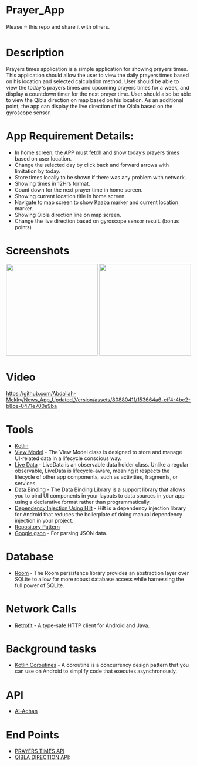 # Prayer_App

Please ⭐️ this repo and share it with others.

# Description

Prayers times application is a simple application for showing prayers times. 
This application should allow the user to view the daily prayers times based on his 
location and selected calculation method. User should be able to view the today's 
prayers times and upcoming prayers times for a week, and display a countdown 
timer for the next prayer time. 
User should also be able to view the Qibla direction on map based on his location. 
As an additional point, the app can display the live direction of the Qibla based on 
the gyroscope sensor. 

# App Requirement Details: 

* In home screen, the APP must fetch and show today’s prayers times based on user location.
* Change the selected day by click back and forward arrows with limitation by today. 
* Store times locally to be shown if there was any problem with network. 
* Showing times in 12Hrs format. 
* Count down for the next prayer time in home screen. 
* Showing current location title in home screen. 
* Navigate to map screen to show Kaaba marker and current location marker. 
* Showing Qibla direction line on map screen. 
* Change the live direction based on gyroscope sensor result. (bonus points)

# Screenshots

<div>
  <img src="https://github.com/Abdallah-Mekky/News_App_Updated_Version/assets/80880411/afca9594-3b0f-4b79-b11c-74ea48da87e0"  width="250">
  <img src="https://github.com/Abdallah-Mekky/News_App_Updated_Version/assets/80880411/98a4b6ce-f3f6-42d6-86bf-97fcc0d17a58"  width="250">
</div>

# Video 
https://github.com/Abdallah-Mekky/News_App_Updated_Version/assets/80880411/153664a6-cff4-4bc2-b8ce-0471e700e9ba


# Tools
* [Kotlin](https://kotlinlang.org/) 
* [View Model](https://bit.ly/3e43P79) - The View Model class is designed to store and manage UI-related data in a lifecycle conscious way.
* [Live Data](https://bit.ly/3KuahQR) - LiveData is an observable data holder class. Unlike a regular observable, LiveData is lifecycle-aware, meaning it respects the lifecycle of other app components, such as activities, fragments, or services.
* [Data Binding](https://bit.ly/3PVsjNc) - The Data Binding Library is a support library that allows you to bind UI components in your layouts to data sources in your app using a declarative format rather than programmatically.
* [Dependency Injection Using Hilt](https://developer.android.com/training/dependency-injection/hilt-android) - Hilt is a dependency injection library for Android that reduces the boilerplate of doing manual dependency injection in your project.
* [Repository Pattern](https://medium.com/swlh/repository-pattern-in-android-c31d0268118c)   
* [Google gson](https://github.com/google/gson) - For parsing JSON data.

# Database
* [Room](https://developer.android.com/training/data-storage/room) - The Room persistence library provides an abstraction layer over SQLite to allow for more robust database access while harnessing the full power of SQLite.

# Network Calls
* [Retrofit](https://square.github.io/retrofit/) - A type-safe HTTP client for Android and Java.

# Background tasks
* [Kotlin Coroutines](https://bit.ly/3Kq3ec3) - A coroutine is a concurrency design pattern that you can use on Android to simplify code that executes asynchronously.

# API
* [Al-Adhan](https://aladhan.com/)

# End Points 
* [PRAYERS TIMES API](https://aladhan.com/prayer-times-api)
* [QIBLA DIRECTION API:](https://aladhan.com/qibla-api)


